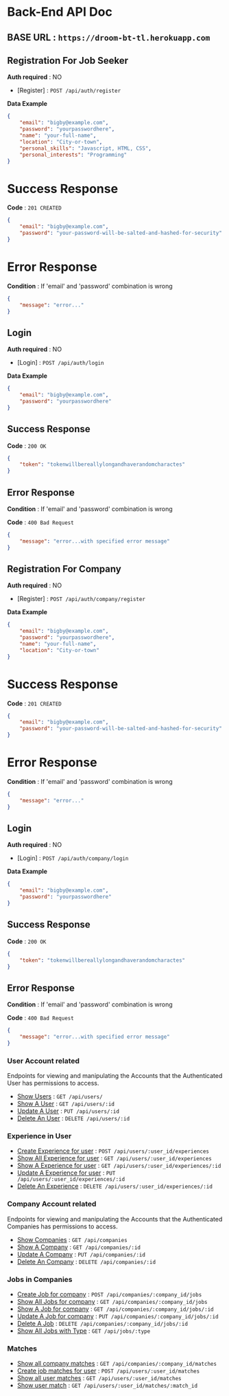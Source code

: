 # Back-End API Doc

## BASE URL : `https://droom-bt-tl.herokuapp.com`

## Registration For Job Seeker

**Auth required** : NO

* [Register] : `POST /api/auth/register`

**Data Example**

```json
{
	"email": "bigby@example.com",
	"password": "yourpasswordhere",
	"name": "your-full-name",
	"location": "City-or-town",
	"personal_skills": "Javascript, HTML, CSS",
	"personal_interests": "Programming"
}
```
# Success Response

**Code** : `201 CREATED`

```json
{
	"email": "bigby@example.com",
	"password": "your-password-will-be-salted-and-hashed-for-security"
}
```

# Error Response

**Condition** : If 'email' and 'password' combination is wrong

```json
{
 	"message": "error..."
}
```

## Login

**Auth required** : NO

* [Login] : `POST /api/auth/login`

**Data Example**

```json
{
	"email": "bigby@example.com",
	"password": "yourpasswordhere"
}
```

## Success Response

**Code** : `200 OK`

```json
{
	"token": "tokenwillbereallylongandhaverandomcharactes"
}
```

## Error Response

**Condition** : If 'email' and 'password' combination is wrong

**Code** : `400 Bad Request`

```json
{
 	"message": "error...with specified error message"
}
```

## Registration For Company

**Auth required** : NO

* [Register] : `POST /api/auth/company/register`

**Data Example**

```json
{
	"email": "bigby@example.com",
	"password": "yourpasswordhere",
	"name": "your-full-name",
	"location": "City-or-town"
}
```
# Success Response

**Code** : `201 CREATED`

```json
{
	"email": "bigby@example.com",
	"password": "your-password-will-be-salted-and-hashed-for-security"
}
```

# Error Response

**Condition** : If 'email' and 'password' combination is wrong

```json
{
 	"message": "error..."
}
```

## Login

**Auth required** : NO

* [Login] : `POST /api/auth/company/login`

**Data Example**

```json
{
	"email": "bigby@example.com",
	"password": "yourpasswordhere"
}
```

## Success Response

**Code** : `200 OK`

```json
{
	"token": "tokenwillbereallylongandhaverandomcharactes"
}
```

## Error Response

**Condition** : If 'email' and 'password' combination is wrong

**Code** : `400 Bad Request`

```json
{
 	"message": "error...with specified error message"
}
```

### User Account related

Endpoints for viewing and manipulating the Accounts that the Authenticated User
has permissions to access.

* [Show Users](API_DOCS/user/user-get.md) : `GET /api/users/`
* [Show A User](API_DOCS/user/user-get.md) : `GET /api/users/:id`
* [Update A User](API_DOCS/user/user-put.md) : `PUT /api/users/:id`
* [Delete An User](API_DOCS/user/user-delete.md) : `DELETE /api/users/:id`

### Experience in User

* [Create Experience for user](API_DOCS/user/user-experience-post.md) : `POST /api/users/:user_id/experiences`
* [Show All Experience for user](API_DOCS/user/user-experience-get.md) : `GET /api/users/:user_id/experiences`
* [Show A Experience for user](API_DOCS/user/user-experience-get.md) : `GET /api/users/:user_id/experiences/:id`
* [Update A Experience for user](API_DOCS/user/user-experience-put.md) : `PUT /api/users/:user_id/experiences/:id`
* [Delete An Experience](API_DOCS/user/user-experience-delete.md) : `DELETE /api/users/:user_id/experiences/:id`

### Company Account related

Endpoints for viewing and manipulating the Accounts that the Authenticated Companies
has permissions to access.

* [Show Companies](API_DOCS/company/company-get.md) : `GET /api/companies`
* [Show A Company](API_DOCS/company/company-get.md) : `GET /api/companies/:id`
* [Update A Company](API_DOCS/company/company-put.md) : `PUT /api/companies/:id`
* [Delete An Company](API_DOCS/company/company-delete.md) : `DELETE /api/companies/:id`

### Jobs in Companies

* [Create Job for company](API_DOCS/company/company-job-post.md) : `POST /api/companies/:company_id/jobs`
* [Show All Jobs for company](API_DOCS/company/company-job-get.md) : `GET /api/companies/:company_id/jobs`
* [Show A Job for company](API_DOCS/company/company-job-get.md) : `GET /api/companies/:company_id/jobs/:id`
* [Update A Job for company](API_DOCS/company/company-job-put.md) : `PUT /api/companies/:company_id/jobs/:id`
* [Delete A Job](API_DOCS/company/company-job-delete.md) : `DELETE /api/companies/:company_id/jobs/:id`
* [Show All Jobs with Type](API_DOCS/company/job-type-get.md) : `GET /api/jobs/:type`

### Matches

* [Show all company matches](API_DOCS/matches/companies-matches.md) : `GET /api/companies/:company_id/matches`
* [Create job matches for user](API_DOCS/matches/user-matches-post.md) : `POST /api/users/:user_id/matches`
* [Show all user matches](API_DOCS/matches/users-matches-get.md) : `GET /api/users/:user_id/matches`
* [Show user match](API_DOCS/matches/users-matches-get.md) : `GET /api/users/:user_id/matches/:match_id`